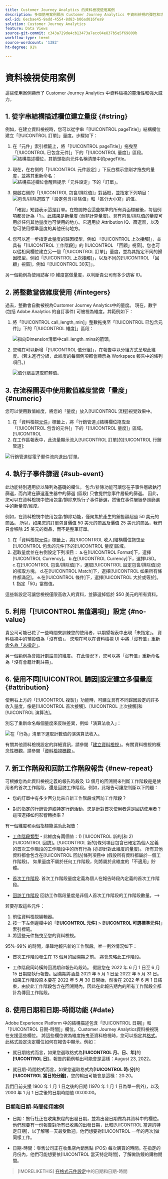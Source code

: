 ```yaml
---
title: Customer Journey Analytics 的資料檢視使用案例
description: 多個使用案例顯示 Customer Journey Analytics 中資料檢視的彈性和功能
exl-id: 6ecbae45-9add-4554-8d83-b06ad016fea9
solution: Customer Journey Analytics
feature: Data Views
source-git-commit: c343a729de4cb13473a7acc04e837b5e5f69809b
workflow-type: tm+mt
source-wordcount: '1382'
ht-degree: 91%

---
```


# 資料檢視使用案例

這些使用案例顯示了 Customer Journey Analytics 中資料檢視的靈活性和強大威力。

## 1. 從字串結構描述欄位建立量度 {#string}

例如，在建立資料檢視時，您可以從字串「[!UICONTROL pageTitle]」結構欄位建立「[!UICONTROL 訂單]」量度。步驟如下：

1. 在「元件」索引標籤上，將「[!UICONTROL pageTitle]」拖曳至「[!UICONTROL 已包含元件]」下的「[!UICONTROL 量度]」區段。
   ![結構描述欄位，其箭頭指向元件名稱清單中的pageTitle。](../assets/use-case1a.png)
1. 現在，在右側的「[!UICONTROL 元件設定] 」下反白標示您剛才拖曳的量度，並將其重新命名：
   ![結構描述欄位會醒目提示「元件設定」下的「訂單」。](../assets/orders.png)
1. 開啟右側的「[!UICONTROL 包含/排除值]」對話框，並指定下列項目：
   ![包含/排除選取了「設定包含/排除值」和「區分大小寫」的值。](../assets/orders2.png)

   「確認」短語表示這是訂單。在檢閱符合這些標準的所有頁面標題後，每個例項都會計為「1」。此結果是新量度 (而非計算量度)。具有包含/排除值的量度可用於任何其他量度也可使用的地方。它適用於 Attribution IQ、篩選器，以及您可使用標準量度的其他任何地方。
1. 您可以進一步指定此量度的歸因模型，例如 「[!UICONTROL 上次接觸]」，並具有「[!UICONTROL 工作階段]」的 [!UICONTROL 「回顧」視窗]。您也可以從相同欄位建立另一個「[!UICONTROL 訂單]」量度，並為其指定不同的歸因模型，例如「[!UICONTROL 上次接觸]」，以及不同的[!UICONTROL 「回顧」視窗]，例如「[!UICONTROL 30天]」。

另一個範例為使用訪客 ID 維度當做量度，以判斷貴公司有多少訪客 ID。

## 2. 將整數當做維度使用 {#integers}

過去，整數會自動被視為Customer Journey Analytics中的量度。 現在，數字 (包括 Adobe Analytics 的自訂事件) 可被視為維度。其範例如下：

1. 將「[!UICONTROL call_length_min]」整數拖曳至「[!UICONTROL 已包含元件]」下的「[!UICONTROL 維度]」區段：

   ![指向Dimension清單中call_length_mins的箭頭。](../assets/integers.png)

1. 您現在可以新增「[!UICONTROL 值分組]」，在報告中以分組方式呈現此維度。(若未進行分組，此維度的每個例項都會顯示為 Workspace 報告中的條列項目。)

   ![值分組並選取貯體值。](../assets/bucketing.png)

## 3. 在流程圖表中使用數值維度當做「量度」 {#numeric}

您可以使用數值維度，將您的「量度」放入[!UICONTROL 流程]視覺效果中。

1. 在「資料檢視[元件](https://experienceleague.adobe.com/docs/analytics-platform/using/cja-dataviews/create-dataview.html#configure-component-settings)」標籤上，將「行銷管道」]結構欄位拖曳至「[!UICONTROL 包含的元件]」下的「[!UICONTROL 量度]」區域。[!UICONTROL 
2. 在工作區報表中，此流量顯示流入[!UICONTROL 訂單]的[!UICONTROL 行銷管道]:

![行銷管道從電子郵件流向退出/訂單。](../assets/flow.png)

## 4. 執行子事件篩選 {#sub-event}

此功能特別適用於以陣列為基礎的欄位。 包含/排除功能可讓您在子事件層級執行篩選，而內建在篩選產生器中的篩選 (區段) 只會提供您事件層級的篩選。 因此，您可以在資料檢視中使用包含/排除來執行子事件篩選，然後在事件層級參照篩選中的新量度/維度。

例如，在資料檢視中使用包含/排除功能，僅聚焦於產生的銷售額超過 50 美元的商品。 所以，如果您的訂單包含價值 50 美元的商品及價值 25 美元的商品，我們只會移除 25 美元的商品，而不是整筆訂單。

1. 在「資料檢視[元件](https://experienceleague.adobe.com/docs/analytics-platform/using/cja-dataviews/create-dataview.html#configure-component-settings)」標籤上，將[!UICONTROL 收入]結構欄位拖曳至[!UICONTROL 包含的元件]下的[!UICONTROL 量度]區域。
1. 選取量度並在右側設定下列項目：
a.在[!UICONTROL Format]下，選擇[!UICONTROL Currency]。
b.在[!UICONTROL Currency]下，選擇USD。
c.在[!UICONTROL 包含/排除值]下，選取[!UICONTROL 設定包含/排除值]旁的核取方塊。
d.在[!UICONTROL Match]下，選擇[!UICONTROL 如果所有條件都滿足]。
e.在[!UICONTROL 條件]下，選擇[!UICONTROL 大於或等於]。
f. 指定「50」當做值。

這些新設定可讓您檢視僅限高收入的資料，並篩選掉低於 $50 美元的所有資料。

## 5. 利用「[!UICONTROL 無值選項]」設定 {#no-value}

貴公司可能已花了一些時間來訓練您的使用者，以期望報表中出現「未指定」。 資料檢視中的預設值為「沒有值」。 您現在可以在資料檢視 UI 中[將「沒有值」重新命名為「未指定」](https://experienceleague.adobe.com/docs/analytics-platform/using/cja-dataviews/create-dataview.html#configure-no-value-options-settings)。

另一個範例為會籍計劃註冊的維度。 在此情況下，您可以將「沒有值」重新命名為「沒有會籍計劃註冊」。

## 6. 使用不同[!UICONTROL 歸因]設定建立多個量度 {#attribution}

使用右上方的「[!UICONTROL 複製]」功能時，可建立具有不同歸因設定的許多收入量度，像是[!UICONTROL 首次接觸]、[!UICONTROL 上次接觸]和[!UICONTROL 演算法]。

別忘了重新命名每個量度來反映差異，例如「演算法收入」：

![在「行為」清單下選取計數值的演演算法收入。](../assets/algo-revenue.png)

有關其他資料檢視設定的詳細資訊，請參閱「[建立資料檢視](/help/data-views/create-dataview.md)」。有關資料檢視的概念性概觀，請參閱「[資料檢視概觀](/help/data-views/data-views.md)」。

## 7. 新工作階段和回訪工作階段報告 {#new-repeat}

可根據您為此資料檢視定義的報告時段及 13 個月的回溯期來判斷工作階段是是使用者的首次工作階段，還是回訪工作階段。例如，此報告可讓您判斷以下問題：

* 您的訂單中有多少百分比來自新工作階段或回訪工作階段？

* 對於指定的行銷管道或特定行銷活動，您是針對首次使用者還是回訪使用者？這項選擇如何影響轉換率？

有一個維度和兩個指標能協助此報告：

* [工作階段類型](https://experienceleague.adobe.com/docs/analytics-platform/using/cja-dataviews/component-reference.html?lang=zh-Hant#optional) - 此維度有兩個值：1) [!UICONTROL 新的]和 2) [!UICONTROL 回訪]。[!UICONTROL 新的]條列項目包含已確定為個人定義的首次工作階段的工作階段中的所有行為 (亦即針對此維度的量度)。 所有其他資料都會包含在[!UICONTROL 回訪]條列項目中 (假設所有資料都屬於一個工作階段)。 如果量度不屬於任何工作階段，則將屬於此維度的「不適用」貯體。

* [首次工作階段](https://experienceleague.adobe.com/docs/analytics-platform/using/cja-dataviews/component-reference.html?lang=zh-Hant#optional). 首次工作階段量度定義為個人在報告時段內定義的首次工作階段。

* [回訪工作階段](https://experienceleague.adobe.com/docs/analytics-platform/using/cja-dataviews/component-reference.html?lang=zh-Hant#optional) 回訪工作階段量度是非個人首次工作階段的工作階段數量。—>

若要存取這些元件：

1. 前往資料檢視編輯器。
1. 按一下左側邊欄中的「**[!UICONTROL 元件]** > **[!UICONTROL 可選標準元件]**」索引標籤。
1. 將這些元件拖曳至您的資料檢視。

95%-99% 的時間，準確地報告新的工作階段。唯一例外情況如下：

* 首次工作階段發生在 13 個月的回溯期之前。 將會忽略此工作階段。

* 工作階段同時橫跨回溯期和報告時段時。 假設您在 2022 年 6 月 1 日至 6 月 15 日期間執行報告。回溯期將涵蓋 2021 年 5 月 1 日至 2022 年 5 月 31 日。如果工作階段原本要在 2022 年 5 月 30 日開始，然後在 2022 年 6 月 1 日結束，由於此工作階段包含在回溯期內，因此在此報告期內的所有工作階段全都計為傳回工作階段。

## 8. 使用日期和日期-時間功能 {#date}

Adobe Experience Platform 中的結構描述包含「[!UICONTROL 日期]」和「[!UICONTROL 日期-時間]」欄位。Customer Journey Analytics資料檢視現在支援這些欄位。 將這些欄位做為維度拖曳至資料檢視時，您可以指定其[格式](/help/data-views/component-settings/format.md)。 此格式設定決定欄位如何在報告中顯示。例如：

* 就日期格式而言，如果您選取格式為&#x200B;**[!UICONTROL 月、日、年]**&#x200B;的&#x200B;**[!UICONTROL 日]**，報告的範例輸出可能會是這樣：August 23, 2022。

* 就日期-時間格式而言，如果您選取格式為&#x200B;**[!UICONTROL 時:分]**&#x200B;的&#x200B;**[!UICONTROL 當日的分鐘]**，您的輸出可能會是這樣：20:20。

我們目前支援 1900 年 1 月 1 日之後的日期 (1970 年 1 月 1 日為單一例外)，以及 2000 年 1 月 1 日之後的日期時間值 00:00:00。

### 日期和日期-時間使用案例

* 日期：旅行社正在收集旅程的出發日期，並將出發日期做為其資料中的欄位。他們想要有一份報告對所有已收集的出發日期，比較[!UICONTROL 當週的特定日期]，以了解哪一天最受歡迎。他們想要對[!UICONTROL 一年的月次]做同樣工作。

* 日期-時間：零售公司正在收集店內銷售點 (POS) 每次購買的時間。在指定的月份內，他們可能想要依[!UICONTROL 當天特定時間]，了解做防鰻的購物期間。

>[!MORELIKETHIS]
>[在格式元件設定](/help/data-views/component-settings/format.md)中的日期和日期-時間

